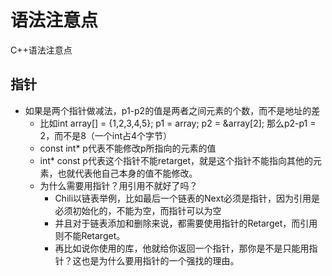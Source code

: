 # 语法注意点
C++语法注意点

## 指针
  - 如果是两个指针做减法，p1-p2的值是两者之间元素的个数，而不是地址的差
    - 比如int array[] = {1,2,3,4,5}; p1 = array; p2 = &array[2]; 那么p2-p1 = 2，而不是8（一个int占4个字节）
    - const int* p代表不能修改p所指向的元素的值
    - int* const p代表这个指针不能retarget，就是这个指针不能指向其他的元素，也就代表他自己本身的值不能修改。
    - 为什么需要用指针？用引用不就好了吗？
      - Chili以链表举例，比如最后一个链表的Next必须是指针，因为引用是必须初始化的，不能为空，而指针可以为空
      - 并且对于链表添加和删除来说，都需要使用指针的Retarget，而引用则不能Retarget。
      - 再比如说你使用的库，他就给你返回一个指针，那你是不是只能用指针？这也是为什么要用指针的一个强找的理由。
